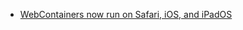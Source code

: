 - [WebContainers now run on Safari, iOS, and iPadOS](https://blog.stackblitz.com/posts/webcontainers-are-now-supported-on-safari/)